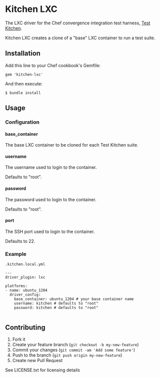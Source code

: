 # Kitchen LXC

The LXC driver for the Chef convergence integration test harness,
[Test Kitchen](https://github.com/opscode/test-kitchen/tree/1.0).

Kitchen LXC creates a clone of a "base" LXC container to run a test
suite.

## Installation

Add this line to your Chef cookbook's Gemfile:

    gem 'kitchen-lxc'

And then execute:

    $ bundle install

## Usage

### Configuration

#### base_container
The base LXC container to be cloned for each Test Kitchen suite.

#### username
The username used to login to the container.

Defaults to "root".

#### password
The password used to login to the container.

Defaults to "root".

#### port
The SSH port used to login to the container.

Defaults to 22.

### Example

`.kitchen.local.yml`

```
---
driver_plugin: lxc

platforms:
- name: ubuntu_1204
  driver_config:
    base_container: ubuntu_1204 # your base container name
    username: kitchen # defaults to "root"
    password: kitchen # defaults to "root"
```

```
```

## Contributing

1. Fork it
2. Create your feature branch (`git checkout -b my-new-feature`)
3. Commit your changes (`git commit -am 'Add some feature'`)
4. Push to the branch (`git push origin my-new-feature`)
5. Create new Pull Request

See LICENSE.txt for licensing details
